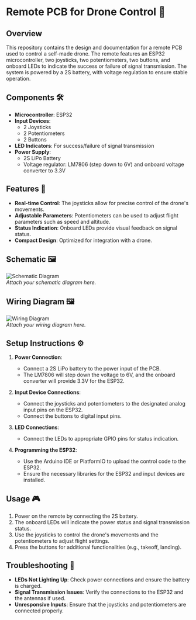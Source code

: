 # Remote PCB for Drone Control 🚀

## Overview

This repository contains the design and documentation for a remote PCB used to control a self-made drone. The remote features an ESP32 microcontroller, two joysticks, two potentiometers, two buttons, and onboard LEDs to indicate the success or failure of signal transmission. The system is powered by a 2S battery, with voltage regulation to ensure stable operation.

## Components 🛠️

- **Microcontroller**: ESP32
- **Input Devices**: 
  - 2 Joysticks
  - 2 Potentiometers
  - 2 Buttons
- **LED Indicators**: For success/failure of signal transmission
- **Power Supply**: 
  - 2S LiPo Battery
  - Voltage regulator: LM7806 (step down to 6V) and onboard voltage converter to 3.3V

## Features 🌟

- **Real-time Control**: The joysticks allow for precise control of the drone's movements.
- **Adjustable Parameters**: Potentiometers can be used to adjust flight parameters such as speed and altitude.
- **Status Indication**: Onboard LEDs provide visual feedback on signal status.
- **Compact Design**: Optimized for integration with a drone.

## Schematic 🖼️

![Schematic Diagram](link-to-your-schematic)  
*Attach your schematic diagram here.*

## Wiring Diagram 🖼️

![Wiring Diagram](link-to-your-wiring)  
*Attach your wiring diagram here.*

## Setup Instructions ⚙️

1. **Power Connection**:
   - Connect a 2S LiPo battery to the power input of the PCB.
   - The LM7806 will step down the voltage to 6V, and the onboard converter will provide 3.3V for the ESP32.

2. **Input Device Connections**:
   - Connect the joysticks and potentiometers to the designated analog input pins on the ESP32.
   - Connect the buttons to digital input pins.

3. **LED Connections**:
   - Connect the LEDs to appropriate GPIO pins for status indication.

4. **Programming the ESP32**:
   - Use the Arduino IDE or PlatformIO to upload the control code to the ESP32.
   - Ensure the necessary libraries for the ESP32 and input devices are installed.

## Usage 🎮

1. Power on the remote by connecting the 2S battery.
2. The onboard LEDs will indicate the power status and signal transmission status.
3. Use the joysticks to control the drone's movements and the potentiometers to adjust flight settings.
4. Press the buttons for additional functionalities (e.g., takeoff, landing).

## Troubleshooting 🔧

- **LEDs Not Lighting Up**: Check power connections and ensure the battery is charged.
- **Signal Transmission Issues**: Verify the connections to the ESP32 and the antennas if used.
- **Unresponsive Inputs**: Ensure that the joysticks and potentiometers are connected properly.
